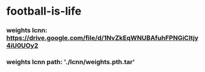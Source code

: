 # football-is-life

### weights lcnn: https://drive.google.com/file/d/1NvZkEqWNUBAfuhFPNGiCItjy4iU0UOy2
### weights lcnn path: './lcnn/weights.pth.tar'
